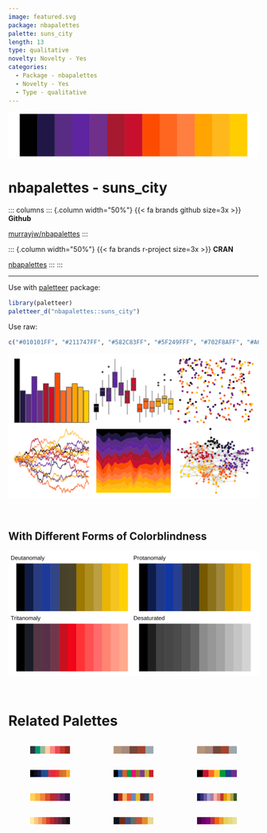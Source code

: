 ```yaml
---
image: featured.svg
package: nbapalettes
palette: suns_city
length: 13
type: qualitative
novelty: Novelty - Yes
categories:
  - Package - nbapalettes
  - Novelty - Yes
  - Type - qualitative
---
```


![](featured.svg)

# nbapalettes - suns_city 

::: columns
::: {.column width="50%"}
{{< fa brands github size=3x >}}
**Github**

[murrayjw/nbapalettes](https://github.com/murrayjw/nbapalettes)
:::

::: {.column width="50%"}
{{< fa brands r-project size=3x >}}
**CRAN**

[nbapalettes](https://CRAN.R-project.org/package=nbapalettes)
:::
:::

<hr> 

Use with [paletteer](https://emilhvitfeldt.github.io/paletteer/) package:

```r
library(paletteer)
paletteer_d("nbapalettes::suns_city")
```

Use raw:

```r
c("#010101FF", "#211747FF", "#582C83FF", "#5F249FFF", "#702F8AFF", "#A6192EFF", "#C8102EFF", "#FC4C02FF", "#FF6720FF", "#FF7F41FF", "#FFA400FF", "#FFB81CFF", "#FFCD00FF")
``` 

![](examples.png) 

  <br>
  
  ## With Different Forms of Colorblindness
  
  ![](colorblind.svg) 

<br>

# Related Palettes

<div class="list" style="display: grid; grid-template-columns: auto auto auto;"> <figure class="figure">
<a href="../../awtools/a_palette/"> <img src="../../awtools/a_palette/featured.svg" style="width: 100%;" class="figure-img"></a>
</figure> <figure class="figure">
<a href="../../ButterflyColors/hamadryas_feronia/"> <img src="../../ButterflyColors/hamadryas_feronia/featured.svg" style="width: 100%;" class="figure-img"></a>
</figure> <figure class="figure">
<a href="../../ButterflyColors/hamadryas_feronia/"> <img src="../../ButterflyColors/hamadryas_feronia/featured.svg" style="width: 100%;" class="figure-img"></a>
</figure> <figure class="figure">
<a href="../../beyonce/X83/"> <img src="../../beyonce/X83/featured.svg" style="width: 100%;" class="figure-img"></a>
</figure> <figure class="figure">
<a href="../../ggthemes/few_Dark/"> <img src="../../ggthemes/few_Dark/featured.svg" style="width: 100%;" class="figure-img"></a>
</figure> <figure class="figure">
<a href="../../nbapalettes/nuggets_city2/"> <img src="../../nbapalettes/nuggets_city2/featured.svg" style="width: 100%;" class="figure-img"></a>
</figure> <figure class="figure">
<a href="../../MetBrewer/Tam/"> <img src="../../MetBrewer/Tam/featured.svg" style="width: 100%;" class="figure-img"></a>
</figure> <figure class="figure">
<a href="../../peRReo/badbunny2/"> <img src="../../peRReo/badbunny2/featured.svg" style="width: 100%;" class="figure-img"></a>
</figure> <figure class="figure">
<a href="../../MetBrewer/Renoir/"> <img src="../../MetBrewer/Renoir/featured.svg" style="width: 100%;" class="figure-img"></a>
</figure> <figure class="figure">
<a href="../../MoMAColors/Exter/"> <img src="../../MoMAColors/Exter/featured.svg" style="width: 100%;" class="figure-img"></a>
</figure> <figure class="figure">
<a href="../../ghibli/MononokeMedium/"> <img src="../../ghibli/MononokeMedium/featured.svg" style="width: 100%;" class="figure-img"></a>
</figure> <figure class="figure">
<a href="../../trekcolors/enara/"> <img src="../../trekcolors/enara/featured.svg" style="width: 100%;" class="figure-img"></a>
</figure> 
</div>
